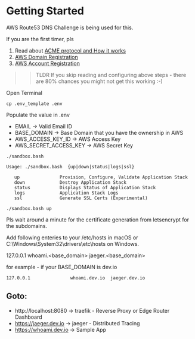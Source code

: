 # Getting Started

AWS Route53 DNS Challenge is being used for this. 

If you are the first timer, pls
1. Read about [ACME protocol and How it works](https://letsencrypt.org/how-it-works/)
2. [AWS Domain Registration](https://aws.amazon.com/getting-started/tutorials/get-a-domain/?trk=gs_card)
3. [AWS Account Registration](https://aws.amazon.com/free/?all-free-tier.sort-by=item.additionalFields.SortRank&all-free-tier.sort-order=asc)


>> TLDR
   If you skip reading and configuring above steps - there are 80% chances you might not get this working :-)


Open Terminal 

```
cp .env_template .env
```

Populate the value in .env 

* EMAIL                   -> Valid Email ID
* BASE_DOMAIN             -> Base Domain that you have the ownership in AWS 
* AWS_ACCESS_KEY_ID       -> AWS Access Key
* AWS_SECRET_ACCESS_KEY   -> AWS Secret Key

```
./sandbox.bash 

Usage: ./sandbox.bash  {up|down|status|logs|ssl}

   up               Provision, Configure, Validate Application Stack
   down             Destroy Application Stack
   status           Displays Status of Application Stack
   logs             Application Stack Logs
   ssl              Generate SSL Certs (Experimental)
```

```
./sandbox.bash up
```

Pls wait around a minute for the certificate generation from letsencrypt for the subdomains.

Add following enteries to your /etc/hosts in macOS or
C:\Windows\System32\drivers\etc\hosts on Windows.

127.0.0.1               whoami.<base_domain>  jaeger.<base_domain>

for example - if your BASE_DOMAIN is dev.io 

```
127.0.0.1               whoami.dev.io  jaeger.dev.io
```

Goto:
----

* http://localhost:8080  ->  traefik - Reverse Proxy or Edge Router Dashboard
* https://jaeger.dev.io  ->  jaeger - Distributed Tracing 
* https://whoami.dev.io  ->  Sample App
